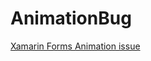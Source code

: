 # AnimationBug

[Xamarin Forms Animation issue](https://github.com/xamarin/Xamarin.Forms/issues/4917)
